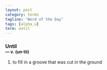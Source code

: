 ```yaml
---
layout: post
category: terms
tagline: "Word of the Day"
tags: [alpha_u]
term: until
---
```


<h3>Until<br/> <small>&mdash; v. (un<span><span>&middot;</span></span>til)</small></h3>
<p><ol><li>to fill in a groove that was cut in the ground</li>
</ol></p>
